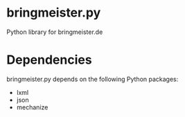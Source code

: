 bringmeister.py
===============

Python library for bringmeister.de

Dependencies
============

bringmeister.py depends on the following Python packages:

- lxml
- json
- mechanize
